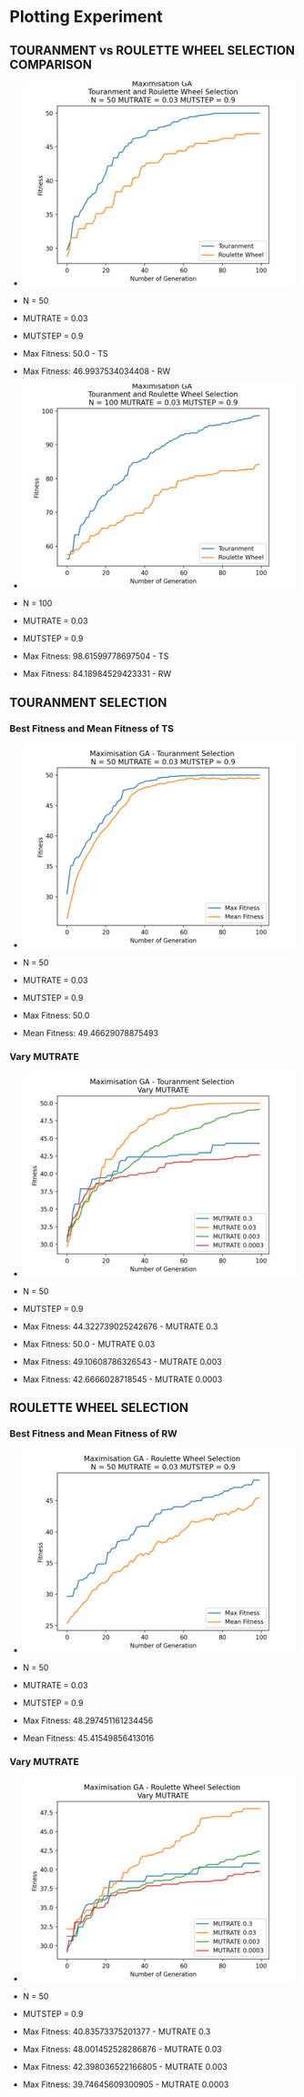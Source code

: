 # Plotting Experiment

## TOURANMENT vs ROULETTE WHEEL SELECTION COMPARISON

- ![alt text](https://github.com/Liam1809/Bio_Computation/blob/main/Experiment/Counting%20one's/TSRWN50.png)

- N = 50
- MUTRATE = 0.03
- MUTSTEP = 0.9
- Max Fitness: 50.0 - TS
- Max Fitness: 46.9937534034408 - RW

- ![alt text](https://github.com/Liam1809/Bio_Computation/blob/main/Experiment/Counting%20one's/TSRWN100.png)

- N = 100
- MUTRATE = 0.03
- MUTSTEP = 0.9
- Max Fitness: 98.61599778697504 - TS
- Max Fitness: 84.18984529423331 - RW

## TOURANMENT SELECTION 

### Best Fitness and Mean Fitness of TS
- ![alt text](https://github.com/Liam1809/Bio_Computation/blob/main/Experiment/Counting%20one's/MaxmeanTS.png)

- N = 50
- MUTRATE = 0.03
- MUTSTEP = 0.9
- Max Fitness: 50.0
- Mean Fitness: 49.46629078875493

### Vary MUTRATE
- ![alt text](https://github.com/Liam1809/Bio_Computation/blob/main/Experiment/Counting%20one's/varyMUTRATETS.png)

- N = 50
- MUTSTEP = 0.9
- Max Fitness: 44.322739025242676 - MUTRATE 0.3
- Max Fitness: 50.0 - MUTRATE 0.03
- Max Fitness: 49.10608786326543 - MUTRATE 0.003
- Max Fitness: 42.6666028718545 - MUTRATE 0.0003


## ROULETTE WHEEL SELECTION 

### Best Fitness and Mean Fitness of RW
- ![alt text](https://github.com/Liam1809/Bio_Computation/blob/main/Experiment/Counting%20one's/MaxmeanRW.png)

- N = 50
- MUTRATE = 0.03
- MUTSTEP = 0.9
- Max Fitness: 48.297451161234456
- Mean Fitness: 45.41549856413016

### Vary MUTRATE
- ![alt text](https://github.com/Liam1809/Bio_Computation/blob/main/Experiment/Counting%20one's/varyMUTRATERW.png)

- N = 50
- MUTSTEP = 0.9
- Max Fitness: 40.83573375201377 - MUTRATE 0.3
- Max Fitness: 48.001452528286876 - MUTRATE 0.03
- Max Fitness: 42.398036522166805 - MUTRATE 0.003
- Max Fitness: 39.74645609300905 - MUTRATE 0.0003

